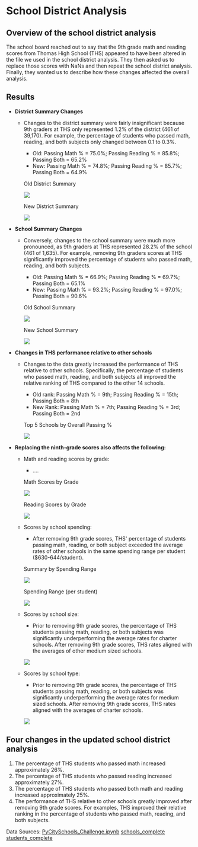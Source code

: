 # **School District Analysis**

## **Overview of the school district analysis**

The school board reached out to say that the 9th grade math and reading scores from Thomas High School (THS) appeared to have been altered in the file we used in the school district analysis. They then asked us to replace those scores with NaNs and then repeat the school district analysis. Finally, they wanted us to describe how these changes affected the overall analysis.

## **Results**

- **District Summary Changes**
  - Changes to the district summary were fairly insignificant because 9th graders at THS only represented 1.2% of the district (461 of 39,170). For example, the percentage of students who passed math, reading, and both subjects only changed between 0.1 to 0.3%.
    - Old: Passing Math % = 75.0%; Passing Reading % = 85.8%; Passing Both = 65.2%
    - New: Passing Math % = 74.8%; Passing Reading % = 85.7%; Passing Both = 64.9%
    
    Old District Summary
    
    ![](Screenshots/Challenge%234_oldDistrictSummary.png)
    
    New District Summary
    
    ![](Screenshots/Challenge%234_newDistrictSummary.png)
    
  
- **School Summary Changes**
  - Conversely, changes to the school summary were much more pronounced, as 9th graders at THS represented 28.2% of the school (461 of 1,635). For example, removing 9th graders scores at THS significantly improved the percentage of students who passed math, reading, and both subjects. 
    - Old: Passing Math % = 66.9%; Passing Reading % = 69.7%; Passing Both = 65.1%
    - New: Passing Math % = 93.2%; Passing Reading % = 97.0%; Passing Both = 90.6%
    
    Old School Summary
    
    ![](Screenshots/SchoolSummary_old.png)
    
    New School Summary
    
    ![](Screenshots/SchoolSummary_new.png)
    
- **Changes in THS performance relative to other schools**
  - Changes to the data greatly increased the performance of THS relative to other schools. Specifically, the percentage of students who passed math, reading, and both subjects all improved the relative ranking of THS compared to the other 14 schools. 
    - Old rank: Passing Math % = 9th; Passing Reading % = 15th; Passing Both = 8th
    - New Rank: Passing Math % = 7th; Passing Reading % = 3rd; Passing Both = 2nd
    
    Top 5 Schools by Overall Passing %
    
    ![](Screenshots/Top5.png)
    
- **Replacing the ninth-grade scores also affects the following:**

  - Math and reading scores by grade: 
  
    - ....
    
    Math Scores by Grade
    
    ![](Screenshots/ByGrade_MAth.png)
    
    Reading Scores by Grade
    
    ![](Screenshots/ByGrade_Reading.png)
  
  - Scores by school spending: 
  
    -  After removing 9th grade scores, THS' percentage of students passing math, reading, or both subject exceeded the average rates of other schools in the same spending range per student ($630-644/student).
    
    Summary by Spending Range
    
    ![](Screenshots/BySpending.png)
    
    Spending Range (per student)
    
    ![](Screenshots/SpendingRangePerStudent.png)
  
  - Scores by school size: 
    - Prior to removing 9th grade scores, the percentage of THS students passing math, reading, or both subjects was significantly underperforming the average rates for charter schools. After removing 9th grade scores, THS rates aligned with the averages of other medium sized schools.
    
    ![](Screenshots/SchoolSize_Summary.png)
  
  - Scores by school type:
    - Prior to removing 9th grade scores, the percentage of THS students passing math, reading, or both subjects was significantly underperforming the average rates for medium sized schools. After removing 9th grade scores, THS rates aligned with the averages of charter schools.
    
    ![](Screenshots/SchoolType.png)

## **Four changes in the updated school district analysis**
1. The percentage of THS students who passed math increased approximately 26%.
2. The percentage of THS students who passed reading increased approximately 27%.
3. The percentage of THS students who passed both math and reading increased approximately 25%.
4. The performance of THS relative to other schools greatly improved after removing 9th grade scores. For examples, THS improved their relative ranking in the percentage of students who passed math, reading, and both subjects. 

Data Sources:
[PyCitySchools_Challenge.ipynb](PyCitySchools_Challenge.ipynb)
[schools_complete](schools_complete.csv)
[students_complete](students_complete.csv)

